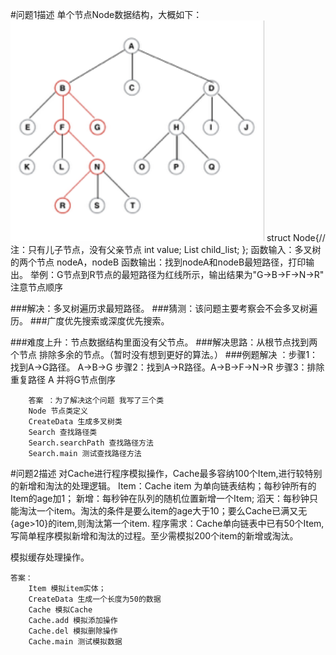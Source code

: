 #问题1描述
	单个节点Node数据结构，大概如下：
	</br>![图](https://github.com/Qoiuy/Record-Interview-Question/blob/master/zingfront/01.png)
	struct Node{//注：只有儿子节点，没有父亲节点
		int value;
		List<Node> child_list;
		};
	函数输入：多叉树的两个节点 nodeA，nodeB
	函数输出：找到nodeA和nodeB最短路径，打印输出。
	举例：G节点到R节点的最短路径为红线所示，输出结果为"G->B->F->N->R"
	注意节点顺序

###解决：多叉树遍历求最短路径。
###猜测：该问题主要考察会不会多叉树遍历。
###广度优先搜索或深度优先搜索。

###难度上升：节点数据结构里面没有父节点。
###解决思路：从根节点找到两个节点  排除多余的节点。（暂时没有想到更好的算法。）
###例题解决  ：步骤1：找到A->G路径。 	A->B->G
		步骤2：找到A->R路径。A->B->F->N->R
		步骤3：排除重复路径 A 并将G节点倒序
		
		答案 ：为了解决这个问题 我写了三个类
		Node 节点类定义
		CreateData 生成多叉树类
		Search 查找路径类
		Search.searchPath 查找路径方法
		Search.main 测试查找路径方法
		
#问题2描述
	对Cache进行程序模拟操作，Cache最多容纳100个Item,进行较特别的新增和淘汰的处理逻辑。
	Item：Cache item 为单向链表结构；每秒钟所有的Item的age加1；
	新增：每秒钟在队列的随机位置新增一个Item;
	滔天：每秒钟只能淘汰一个item。淘汰的条件是要么item的age大于10；要么Cache已满又无{age>10}的item,则淘汰第一个item.
	程序需求：Cache单向链表中已有50个Item,写简单程序模拟新增和淘汰的过程。至少需模拟200个item的新增或淘汰。

模拟缓存处理操作。

	答案：
		Item 模拟item实体；
		CreateData 生成一个长度为50的数据
		Cache 模拟Cache
		Cache.add 模拟添加操作
		Cache.del 模拟删除操作
		Cache.main 测试模拟数据

